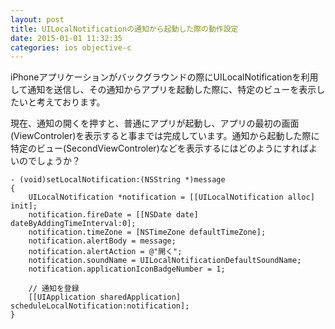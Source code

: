 ```yaml
---
layout: post
title: UILocalNotificationの通知から起動した際の動作設定
date: 2015-01-01 11:32:35
categories: ios objective-c
---
```

<p>iPhoneアプリケーションがバックグラウンドの際にUILocalNotificationを利用して通知を送信し、その通知からアプリを起動した際に、特定のビューを表示したいと考えております。</p>

<p>現在、通知の開くを押すと、普通にアプリが起動し、アプリの最初の画面(ViewControler)を表示すると事までは完成しています。通知から起動した際に特定のビュー(SecondViewControler)などを表示するにはどのようにすればよいのでしょうか？</p>

<pre><code>- (void)setLocalNotification:(NSString *)message
{
    UILocalNotification *notification = [[UILocalNotification alloc] init];
    notification.fireDate = [[NSDate date] dateByAddingTimeInterval:0];
    notification.timeZone = [NSTimeZone defaultTimeZone];
    notification.alertBody = message;
    notification.alertAction = @"開く";
    notification.soundName = UILocalNotificationDefaultSoundName;
    notification.applicationIconBadgeNumber = 1;

    // 通知を登録
    [[UIApplication sharedApplication] scheduleLocalNotification:notification];
}
</code></pre>
